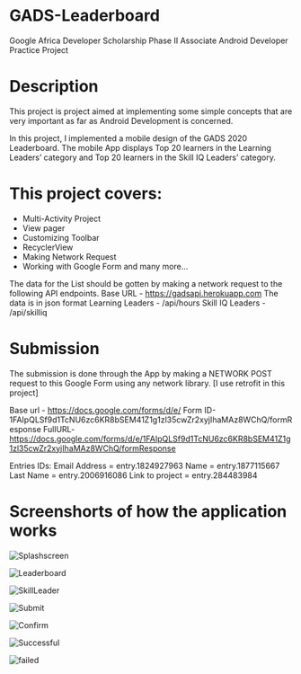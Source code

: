 # GADS-Leaderboard
Google Africa Developer Scholarship Phase II Associate Android Developer Practice Project

# Description
This project is project aimed at implementing some simple concepts that are very important as far as Android Development is concerned.

In this project, I implemented a mobile design of the GADS 2020 Leaderboard.
The mobile App displays Top 20 learners in the Learning Leaders’ category and Top 20 learners in the Skill IQ Leaders’ category.

# This project covers:
 - Multi-Activity Project
 - View pager
 - Customizing Toolbar
 - RecyclerView
 - Making Network Request
 - Working with Google Form and many more...

The data  for the List should be gotten by making a network request to the following API endpoints.
Base URL - https://gadsapi.herokuapp.com
The data is in json format
Learning Leaders - /api/hours
Skill IQ Leaders - /api/skilliq

# Submission

The submission is done through the App by making a NETWORK POST request to this Google Form using any network library. [I use retrofit in this project]

Base url - https://docs.google.com/forms/d/e/
Form ID-1FAIpQLSf9d1TcNU6zc6KR8bSEM41Z1g1zl35cwZr2xyjIhaMAz8WChQ/formResponse
FullURL- https://docs.google.com/forms/d/e/1FAIpQLSf9d1TcNU6zc6KR8bSEM41Z1g1zl35cwZr2xyjIhaMAz8WChQ/formResponse

Entries IDs:
Email Address = entry.1824927963
Name = entry.1877115667
Last Name = entry.2006916086
Link to project = entry.284483984

# Screenshorts of how the application works
![Splashscreen](https://user-images.githubusercontent.com/49924816/93518023-ec855c80-f934-11ea-9eae-8c51314538f6.png)

![Leaderboard](https://user-images.githubusercontent.com/49924816/93518902-299e1e80-f936-11ea-8014-3b764a67cafa.png)

![SkillLeader](https://user-images.githubusercontent.com/49924816/93518924-302c9600-f936-11ea-887c-4d4ac49cd522.png)

![Submit](https://user-images.githubusercontent.com/49924816/93518958-3b7fc180-f936-11ea-8a8a-113e10d38d29.png)

![Confirm](https://user-images.githubusercontent.com/49924816/93518981-45a1c000-f936-11ea-987b-d49a63c802e7.png)

![Successful](https://user-images.githubusercontent.com/49924816/93518996-4aff0a80-f936-11ea-842e-6e660784b670.png)

![failed](https://user-images.githubusercontent.com/49924816/93519005-4fc3be80-f936-11ea-81ed-42f20b3fc191.png)
